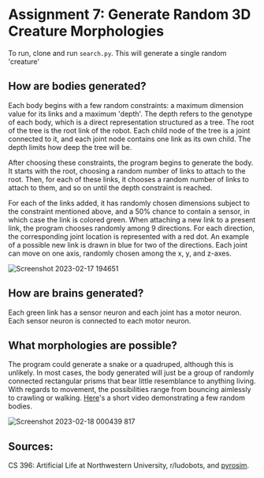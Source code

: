 # Assignment 7: Generate Random 3D Creature Morphologies
To run, clone and run `search.py`. This will generate a single random 'creature'

## How are bodies generated?
Each body begins with a few random constraints: a maximum dimension value for its links and a maximum 'depth'. The depth refers to
the genotype of each body, which is a direct representation structured as a tree. The root of the tree is the root link of the robot. 
Each child node of the tree is a joint connected to it, and each joint node contains one link as its own child. The depth limits how 
deep the tree will be.

After choosing these constraints, the program begins to generate the body. It starts with the root, choosing 
a random number of links to attach to the root. Then, for each of these links, it chooses a random number of links
to attach to them, and so on until the depth constraint is reached.

For each of the links added, it has randomly chosen dimensions subject to the constraint mentioned above, and a 
50% chance to contain a sensor, in which case the link is colored green. When attaching a new link to a present link,
the program chooses randomly among 9 directions. For each direction, the corresponding joint location is represented with a red dot.
An example of a possible new link is drawn in blue for two of the directions. Each joint can move on one axis, randomly chosen among the x, y, and z-axes.

![Screenshot 2023-02-17 194651](https://user-images.githubusercontent.com/68213464/219844289-0bc2b58b-bb87-4a65-826d-901fc4e9e17d.png)

## How are brains generated?
Each green link has a sensor neuron and each joint has a motor neuron. Each sensor neuron 
is connected to each motor neuron.

## What morphologies are possible? 
The program could generate a snake or a quadruped, although this is unlikely. In most cases, the body generated
will just be a group of randomly connected rectangular prisms that bear little resemblance to anything living. With regards
to movement, the possibilities range from bouncing aimlessly to crawling or walking. [Here](https://www.youtube.com/watch?v=KaYPuSWcNjU)'s
a short video demonstrating a few random bodies.

![Screenshot 2023-02-18 000439 817](https://user-images.githubusercontent.com/68213464/219844293-2056f50a-90a3-4ec4-9582-dcaac5d19770.png)

## Sources:
CS 396: Artificial Life at Northwestern University, r/ludobots, and [pyrosim](https://github.com/jbongard/pyrosim).

